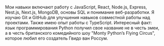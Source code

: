 Мои навыки включают работу с JavaScript, React, Node.js, Express, Nest.js, Next.js, MongoDB, основы SQL и понимание веб-разработки. 
Я изучаю Git и GitHub для улучшения навыков совместной работы над проектами. Также имею опыт работы с TypeScript. 
Интересный факт: язык программирования Python получил свое название не в честь змеи, а в честь британского комедийного шоу "Monty Python’s Flying Circus", которое любил его создатель Гвидо ван Россум.
